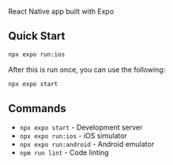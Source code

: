 React Native app built with Expo

## Quick Start

```bash
npx expo run:ios
```
After this is run once, you can use the following:

```bash
npx expo start
```

## Commands

- `npx expo start` - Development server
- `npx expo run:ios` - iOS simulator
- `npx expo run:android` - Android emulator
- `npm run lint` - Code linting

